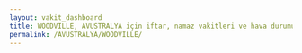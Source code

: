 ```yaml
---
layout: vakit_dashboard
title: WOODVILLE, AVUSTRALYA için iftar, namaz vakitleri ve hava durumu - ilçe/eyalet seç
permalink: /AVUSTRALYA/WOODVILLE/
---
```


<script type="text/javascript">
  var GLOBAL_COUNTRY = 'AVUSTRALYA';
  var GLOBAL_CITY = 'WOODVILLE';
  var GLOBAL_STATE = '';
  var lat = 72;
  var lon = 21;
</script>

